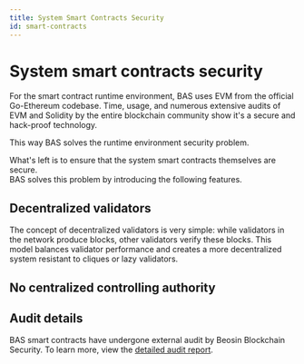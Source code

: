 ```yaml
---
title: System Smart Contracts Security
id: smart-contracts
---
```


# System smart contracts security

For the smart contract runtime environment, BAS uses EVM from the official Go-Ethereum codebase. 
Time, usage, and numerous extensive audits of EVM and Solidity by the entire blockchain community show it's a secure and hack-proof technology.  

This way BAS solves the runtime environment security problem.

What's left is to ensure that the system smart contracts themselves are secure.  
BAS solves this problem by introducing the following features.

## Decentralized validators

The concept of decentralized validators is very simple: while validators in the network produce blocks, other validators verify these blocks.
This model balances validator performance and creates a more decentralized system resistant to cliques or lazy validators.

## No centralized controlling authority

## Audit details

BAS smart contracts have undergone external audit by Beosin Blockchain Security. 
To learn more, view the [detailed audit report](https://assets.ankr.com/bas/system_smart_contracts_security_audit.pdf).




